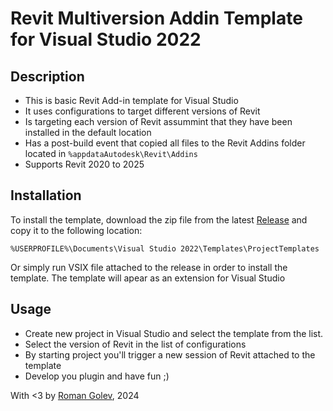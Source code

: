 # Revit Multiversion Addin Template for Visual Studio 2022
## Description
- This is basic Revit Add-in template for Visual Studio
- It uses configurations to target different versions of Revit
- Is targeting each version of Revit assummint that they have been installed in the default location
- Has a post-build event that copied all files to the Revit Addins folder located in ```%appdataAutodesk\Revit\Addins```
- Supports Revit 2020 to 2025

## Installation 
To install the template, download the zip file from the latest [Release](https://github.com/romangolev/RevitAddinTemplate.Multiversion/releases) and copy it to the following location:

```
%USERPROFILE%\Documents\Visual Studio 2022\Templates\ProjectTemplates
```

Or simply run VSIX file attached to the release in order to install the template. The template will apear as an extension for Visual Studio

## Usage
- Create new project in Visual Studio and select the template from the list.
- Select the version of Revit in the list of configurations
- By starting project you'll trigger a new session of Revit attached to the template 
- Develop you plugin and have fun ;)


With <3 by [Roman Golev](https://www.romangolev.com/), 2024